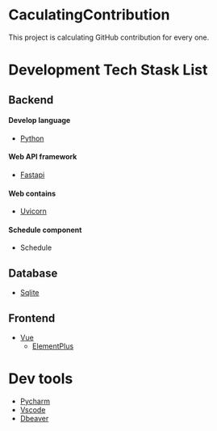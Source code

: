 # CaculatingContribution
This project is calculating GitHub contribution for every one.


# Development Tech Stask List

## Backend 
#### Develop language
- [Python](https://www.python.org/)

#### Web API framework
  - [Fastapi](https://fastapi.tiangolo.com/)
 
#### Web contains
  - [Uvicorn](https://www.uvicorn.org/)

#### Schedule component
  - Schedule
 

## Database
- [Sqlite](https://www.sqlite.org/)

## Frontend
- [Vue](https://vuejs.org/)
  - [ElementPlus](https://element-plus.org/en-US/)

# Dev tools
 - [Pycharm](https://www.jetbrains.com/pycharm/)
 - [Vscode](https://code.visualstudio.com/)
 - [Dbeaver](https://dbeaver.io/)
